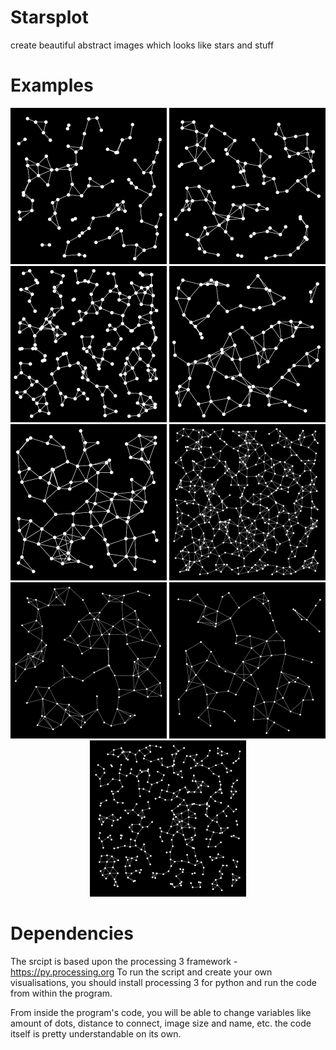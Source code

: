 # Starsplot

create beautiful abstract images which looks like stars and stuff

# Examples

<p align="center">
  <img src="/Examples/1.png" width="250" title="hover text"> <img src="/Examples/2.png" width="250" title="hover text"> <img src="/Examples/3.png" width="250" title="hover text">
  <img src="/Examples/4.png" width="250" title="hover text"> <img src="/Examples/5.png" width="250" title="hover text"> <img src="/Examples/6.png" width="250" title="hover text">
  <img src="/Examples/7.png" width="250" title="hover text"> <img src="/Examples/8.png" width="250" title="hover text"> <img src="/Examples/9.png" width="250" title="hover text">
</p>

# Dependencies

The srcipt is based upon the processing 3 framework - https://py.processing.org
To run the script and create your own visualisations, you should install processing 3 for python and run the code from within the program.

From inside the program's code, you will be able to change variables like amount of dots, distance to connect, image size and name, etc. the code itself is pretty understandable on its own.
